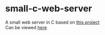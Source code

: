 # small-c-web-server
A small web server in C based on [this project](https://github.com/infraredCoding/cerveur)\
Can be viewed [here](https://nicks-c-server.herokuapp.com/)
